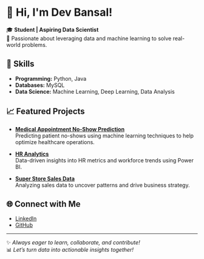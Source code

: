 # 👋 Hi, I'm Dev Bansal!

🎓 **Student | Aspiring Data Scientist**  
🔬 Passionate about leveraging data and machine learning to solve real-world problems.

## 🚀 Skills
- **Programming:** Python, Java
- **Databases:** MySQL
- **Data Science:** Machine Learning, Deep Learning, Data Analysis

## 📈 Featured Projects

- [**Medical Appointment No-Show Prediction**](https://github.com/Devb1234/Medical-Appointment-No-Show-Prediction)  
  Predicting patient no-shows using machine learning techniques to help optimize healthcare operations.

- [**HR Analytics**](https://github.com/Devb1234/Power-BI-Projects/tree/main/HR%20Analytics)  
  Data-driven insights into HR metrics and workforce trends using Power BI.

- [**Super Store Sales Data**](https://github.com/Devb1234/Power-BI-Projects/tree/main/Super%20Store%20Sales%20Data)  
  Analyzing sales data to uncover patterns and drive business strategy.

## 🌐 Connect with Me
- [LinkedIn](https://www.linkedin.com/in/devbansals)
- [GitHub](https://github.com/Devb1234)

---

✨ _Always eager to learn, collaborate, and contribute!_  
📊 _Let’s turn data into actionable insights together!_
